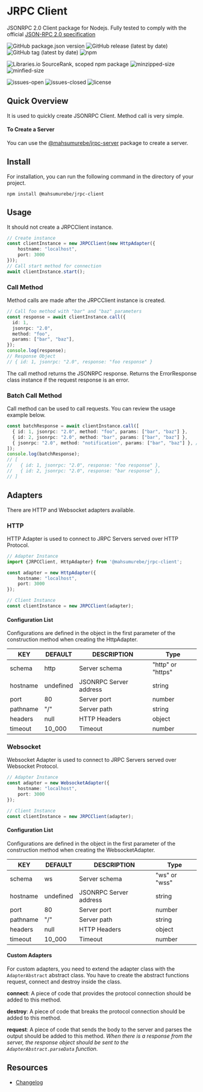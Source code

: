 # JRPC Client
JSONRPC 2.0 Client package for Nodejs. Fully tested to comply with the official [JSON-RPC 2.0 specification](https://www.jsonrpc.org/specification)

![GitHub package.json version](https://img.shields.io/github/package-json/v/mahsumurebe/jrpc-client?style=for-the-badge)
![GitHub release (latest by date)](https://img.shields.io/github/v/release/mahsumurebe/jrpc-client?style=for-the-badge)
![GitHub tag (latest by date)](https://img.shields.io/github/v/tag/mahsumurebe/jrpc-client?style=for-the-badge)
![npm](https://img.shields.io/npm/dt/@mahsumurebe/jrpc-client?style=for-the-badge)

![Libraries.io SourceRank, scoped npm package](https://img.shields.io/librariesio/sourcerank/npm/@mahsumurebe/jrpc-client?style=for-the-badge)
![minzipped-size](https://img.shields.io/bundlephobia/minzip/@mahsumurebe/jrpc-client/latest?style=for-the-badge)
![minfied-size](https://img.shields.io/bundlephobia/min/@mahsumurebe/jrpc-client/latest?style=for-the-badge)

![issues-open](https://img.shields.io/github/issues/mahsumurebe/jrpc-client?style=for-the-badge)
![issues-closed](https://img.shields.io/github/issues-closed/mahsumurebe/jrpc-client?style=for-the-badge)
![license](https://img.shields.io/github/license/mahsumurebe/jrpc-client?style=for-the-badge)

## Quick Overview  
  It is used to quickly create JSONRPC Client. Method call is very simple.  

#### To Create a Server
You can use the [@mahsumurebe/jrpc-server](https://www.npmjs.com/package/@mahsumurebe/jrpc-server) package to create a server.

## Install  
For installation, you can run the following command in the directory of your project.
```  
npm install @mahsumurebe/jrpc-client  
```  
  
## Usage  
  
It should not create a JRPCClient instance.  
```typescript
// Create instance
const clientInstance = new JRPCClient(new HttpAdapter({
    hostname: "localhost", 
    port: 3000
}));
// Call start method for connection
await clientInstance.start();
```  

### Call Method
Method calls are made after the JRPCClient instance is created.  
```typescript
// Call foo method with "bar" and "baz" parameters
const response = await clientInstance.call({
  id: 1,
  jsonrpc: "2.0",
  method: "foo",
  params: ["bar", "baz"],
});
console.log(response);
// Response Object
// { id: 1, jsonrpc: "2.0", response: "foo response" }
```  
The call method returns the JSONRPC response. Returns the ErrorResponse class instance if the request response is an error.  

### Batch Call Method 
Call method can be used to call requests. You can review the usage example below.  
  
```typescript
const batchResponse = await clientInstance.call([
  { id: 1, jsonrpc: "2.0", method: "foo", params: ["bar", "baz"] },
  { id: 2, jsonrpc: "2.0", method: "bar", params: ["bar", "baz"] },
  { jsonrpc: "2.0", method: "notification", params: ["bar", "baz"] }, // Notification request does not return value
]);
console.log(batchResponse);
// [
//   { id: 1, jsonrpc: "2.0", response: "foo response" },
//   { id: 2, jsonrpc: "2.0", response: "bar response" },
// ]
```

## Adapters

There are HTTP and Websocket adapters available.

### HTTP

HTTP Adapter is used to connect to JRPC Servers served over HTTP Protocol.

```typescript
// Adapter Instance
import {JRPCClient, HttpAdapter} from '@mahsumurebe/jrpc-client';

const adapter = new HttpAdapter({
    hostname: "localhost", 
    port: 3000
});

// Client Instance
const clientInstance = new JRPCClient(adapter);
```

#### Configuration List
Configurations are defined in the object in the first parameter of the construction method when creating the HttpAdapter.

| KEY       | DEFAULT   | DESCRIPTION            | Type              |
|-----------|-----------|------------------------|-------------------|
| schema    | http      | Server schema          | "http" or "https" |
| hostname  | undefined | JSONRPC Server address | string            |
| port      | 80        | Server port            | number            |
| pathname  | "/"       | Server path            | string            |
| headers   | null      | HTTP Headers           | object            |
| timeout   | 10_000    | Timeout                | number            |


### Websocket

Websocket Adapter is used to connect to JRPC Servers served over Websocket Protocol.

```typescript
// Adapter Instance
const adapter = new WebsocketAdapter({
    hostname: "localhost",
    port: 3000
});

// Client Instance
const clientInstance = new JRPCClient(adapter);
```

#### Configuration List
Configurations are defined in the object in the first parameter of the construction method when creating the WebsocketAdapter.

| KEY       | DEFAULT   | DESCRIPTION            | Type          |
|-----------|-----------|------------------------|---------------|
| schema    | ws        | Server schema          | "ws" or "wss" |
| hostname  | undefined | JSONRPC Server address | string        |
| port      | 80        | Server port            | number        |
| pathname  | "/"       | Server path            | string        |
| headers   | null      | HTTP Headers           | object        |
| timeout   | 10_000    | Timeout                | number        |

#### Custom Adapters

For custom adapters, you need to extend the adapter class with the `AdapterAbstract` abstract class.
You have to create the abstract functions request, connect and destroy inside the class.

**connect**: A piece of code that provides the protocol connection should be added to this method.

**destroy**: A piece of code that breaks the protocol connection should be added to this method.

**request**: A piece of code that sends the body to the server and parses the output should be added to this method.
_When there is a response from the server, the response object should be sent to the `AdapterAbstract.parseData` function._

## Resources

 - [Changelog](https://github.com/mahsumurebe/jrpc-client/blob/development/CHANGELOG.md)
